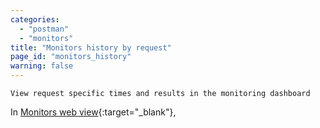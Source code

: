 ```yaml
---
categories:
  - "postman"
  - "monitors"
title: "Monitors history by request"
page_id: "monitors_history"
warning: false
---
```

	View request specific times and results in the monitoring dashboard


In [Monitors web view](https://monitor.getpostman.com/){:target="_blank"},
